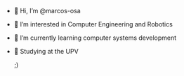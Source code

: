 - 👋 Hi, I’m @marcos-osa
- 👀 I’m interested in Computer Engineering and Robotics
- 🌱 I’m currently learning computer systems development
- 🏫 Studying at the UPV

  ;)
